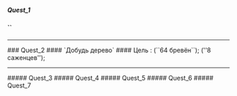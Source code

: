 ##### Quest_1
#### ``
<hr>
### Quest_2
#### `Добудь дерево`
#### Цель : (``64 бревён``); (''8 саженцев'');
<hr>
##### Quest_3
##### Quest_4
##### Quest_5
##### Quest_6
##### Quest_7
